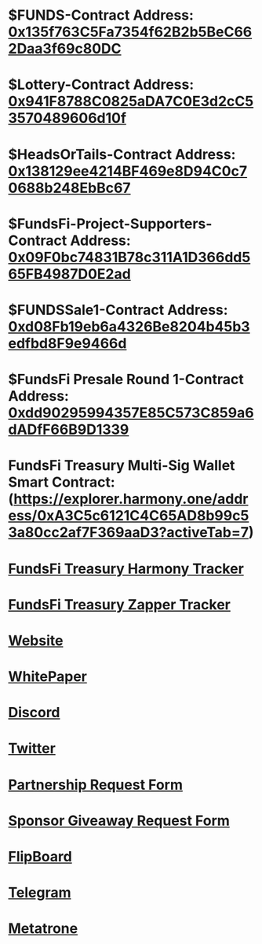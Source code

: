 # $FUNDS-Contract Address: [0x135f763C5Fa7354f62B2b5BeC662Daa3f69c80DC](https://explorer.harmony.one/address/0x135f763c5fa7354f62b2b5bec662daa3f69c80dc?activeTab=7)
# $Lottery-Contract Address: [0x941F8788C0825aDA7C0E3d2cC53570489606d10f](https://explorer.harmony.one/address/0x941F8788C0825aDA7C0E3d2cC53570489606d10f?activeTab=7)
# $HeadsOrTails-Contract Address: [0x138129ee4214BF469e8D94C0c70688b248EbBc67](https://explorer.harmony.one/address/0x138129ee4214BF469e8D94C0c70688b248EbBc67?activeTab=7)
# $FundsFi-Project-Supporters-Contract Address: [0x09F0bc74831B78c311A1D366dd565FB4987D0E2ad](https://explorer.harmony.one/address/0x09F0bc74831B78c311A1D366dd565FB4987D0E2ad?activeTab=7)
# $FUNDSSale1-Contract Address: [0xd08Fb19eb6a4326Be8204b45b3edfbd8F9e9466d](https://explorer.harmony.one/address/0xd08Fb19eb6a4326Be8204b45b3edfbd8F9e9466d?activeTab=7)
# $FundsFi Presale Round 1-Contract Address: [0xdd90295994357E85C573C859a6dADfF66B9D1339](https://explorer.harmony.one/address/0xdd90295994357E85C573C859a6dADfF66B9D1339?activeTab=7)
# FundsFi Treasury Multi-Sig Wallet Smart Contract:(https://explorer.harmony.one/address/0xA3C5c6121C4C65AD8b99c53a80cc2af7F369aaD3?activeTab=7) 
# [FundsFi Treasury Harmony Tracker](https://multisig.harmony.one/app/#/safes/0xA3C5c6121C4C65AD8b99c53a80cc2af7F369aaD3/balances)
# [FundsFi Treasury Zapper Tracker](https://zapper.fi/account/0xa3c5c6121c4c65ad8b99c53a80cc2af7f369aad3)
# [Website](https:www.fundsfi.one)
# [WhitePaper](https://one-usd.gitbook.io/fundsfi-whitepaper/)
# [Discord](https://discord.gg/9ZAzQGDQ7V)
# [Twitter](https://twitter.com/FundsFi)
# [Partnership Request Form](https://airtable.com/shrWzg51kDCplJSWf)
# [Sponsor Giveaway Request Form](https://airtable.com/shrcyTFS2NjoyDjDH)
# [FlipBoard](https://flipboard.com/@FundsFi)
# [Telegram](https://t.me/+ICMCiOUkYb8zMzZh)
# [Metatrone](https://metatr.one/#/collection/0x91d0419889ff75e237e95778138f100072004748 )

